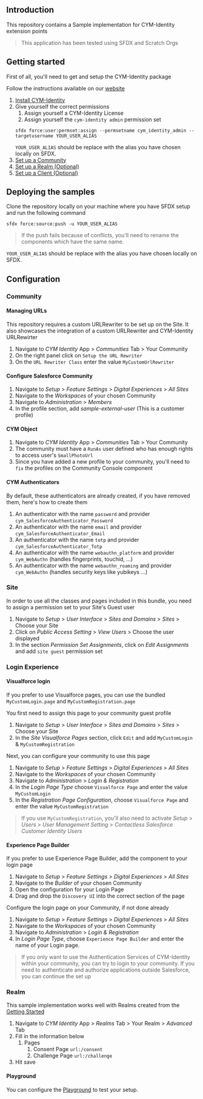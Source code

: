 ## Introduction

This repository contains a Sample implementation for CYM-Identity extension points

> This application has been tested using SFDX and Scratch Orgs

## Getting started

First of all, you'll need to get and setup the CYM-Identity package

Follow the instructions available on our [website](https://www.cym-identity.com/docs/guides)

1. [Install CYM-Identity](https://www.cym-identity.com/docs/guides/installation)
2. Give yourself the correct permissions
    1. Assign yourself a CYM-Identity License
    1. Assign yourself the `cym-identity admin` permission set
    ```
    sfdx force:user:permset:assign --permsetname cym_identity_admin --targetusername YOUR_USER_ALIAS
    ```
    `YOUR_USER_ALIAS` should be replace with the alias you have chosen locally on SFDX.
1. [Set up a Community](https://www.cym-identity.com/docs/guides/communities)
1. [Set up a Realm (Optional)](https://www.cym-identity.com/docs/guides/realms)
1. [Set up a Client (Optional)](https://www.cym-identity.com/docs/guides/applications)

## Deploying the samples

Clone the repository locally on your machine where you have SFDX setup and run the following command

```
sfdx force:source:push -u YOUR_USER_ALIAS
```

> If the push fails because of conflicts, you'll need to rename the components which have the same name.

`YOUR_USER_ALIAS` should be replace with the alias you have chosen locally on SFDX.

## Configuration

### Community

#### Managing URLs

This repository requires a custom URLRewriter to be set up on the Site. It also showcases the integration of a custom URLRewriter and CYM-Identity URLRewirter

1. Navigate to _CYM Identity_ App > _Communities_ Tab > Your Community
1. On the right panel click on `Setup the URL Rewriter`
1. On the `URL Rewriter Class` enter the value `MyCustomUrlRewriter`

#### Configure Salesforce Community

1. Navigate to _Setup_ > _Feature Settings_ > _Digital Experiences_ > _All Sites_
1. Navigate to the _Workspaces_ of your chosen Community
1. Navigate to _Administration_ > _Members_
1. In the profile section, add _sample-external-user_ (This is a customer profile)

#### CYM Object

1. Navigate to _CYM Identity_ App > _Communities_ Tab > Your Community
1. The community must have a `RunAs` user defined who has enough rights to access user's `SmallPhotoUrl`
1. Since you have added a new profile to your community, you'll need to `fix` the profiles on the Community Console component

#### CYM Authenticators

By default, these authenticators are already created, if you have removed them, here's how to create them

1. An authenticator with the name `password` and provider `cym_SalesforceAuthenticator_Password`
1. An authenticator with the name `email` and provider `cym_SalesforceAuthenticator_Email`
1. An authenticator with the name `totp` and provider `cym_SalesforceAuthenticator_Totp`
1. An authenticator with the name `webauthn_platform` and provider `cym_WebAuthn` (handles fingerprints, touchid, ...)
1. An authenticator with the name `webauthn_roaming` and provider `cym_WebAuthn` (handles security keys like yubikeys ...)

### Site

In order to use all the classes and pages included in this bundle, you need to assign a permission set to your Site's Guest user

1. Navigate to _Setup_ > _User Interface_ > _Sites and Domains_ > _Sites_ > Choose your Site
1. Click on _Public Access Setting_ > _View Users_ > Choose the user displayed
1. In the section _Permission Set Assignments_, click on _Edit Assignments_ and add `site guest` permission set

### Login Experience

#### Visualforce login

If you prefer to use Visualforce pages, you can use the bundled `MyCustomLogin.page` and `MyCustomRegistration.page`

You first need to assign this page to your community guest profile

1. Navigate to _Setup_ > _User Interface_ > _Sites and Domains_ > _Sites_ > Choose your Site
1. In the _Site Visualforce Pages_ section, click `Edit` and add `MyCustomLogin` & `MyCustomRegistration`

Next, you can configure your community to use this page

1. Navigate to _Setup_ > _Feature Settings_ > _Digital Experiences_ > _All Sites_
1. Navigate to the _Workspaces_ of your chosen Community
1. Navigate to _Administration_ > _Login & Registration_
1. In the _Login Page Type_ choose `Visualforce Page` and enter the value `MyCustomLogin`
1. In the _Registration Page Configuration_, choose `Visualforce Page` and enter the value `MyCustomRegistration`

> If you use `MyCustomRegistration`, you'll also need to activate _Setup_ > _Users_ > _User Management Setting_ > _Contactless Salesforce Customer Identity Users_

#### Experience Page Builder

If you prefer to use Experience Page Builder, add the component to your login page

1. Navigate to _Setup_ > _Feature Settings_ > _Digital Experiences_ > _All Sites_
1. Navigate to the _Builder_ of your chosen Community
1. Open the configuration for your Login Page
1. Drag and drop the `Discovery UI` into the correct section of the page

Configure the login page on your Community, if not done already

1. Navigate to _Setup_ > _Feature Settings_ > _Digital Experiences_ > _All Sites_
1. Navigate to the _Workspaces_ of your chosen Community
1. Navigate to _Administration_ > _Login & Registration_
1. In _Login Page Type_, choose `Experience Page Builder` and enter the name of your Login page.

> If you only want to use the Authentication Services of CYM-Identity within your community, you can try to login to your community. If you need to authenticate and authorize applications outside Salesforce, you can continue the set up

### Realm

This sample implementation works well with Realms created from the [Getting Started](https://www.cym-identity.com/docs/guides/realms)

1. Navigate to _CYM Identity_ App > _Realms_ Tab > Your Realm > _Advanced_ Tab
1. Fill in the information below
    1. Pages
        1. Consent Page `url:/consent`
        1. Challenge Page `url:/challenge`
1. Hit save

#### Playground

You can configure the [Playground](https://www.cym-identity.com/playground) to test your setup.
